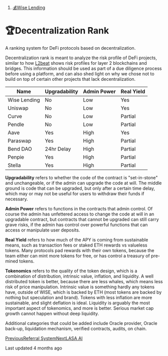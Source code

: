 1. [💰Wise Lending](/wise/wise-lending)

# 🏆Decentralization Rank

A ranking system for DeFi protocols based on decentralization.

Decentralization rank is meant to analyze the risk profile of DeFi projects, similar to how [L2beat](https://l2beat.com/scaling/summary) shows risk profiles for layer 2 blockchains and bridges. This information should be used as part of a due diligence process before using a platform, and can also shed light on why we chose not to build on top of certain other projects that lack decentralization.

| Name | Upgradability | Admin Power | Real Yield |
| --- | --- | --- | --- |
| Wise Lending | No | Low | Yes |
| Uniswap | No | Low | Yes |
| Curve | No | Low | Partial |
| Pendle | No | Low | Partial |
| Aave | Yes | High | Yes |
| Paraswap | Yes | High | Partial |
| Bend DAO | 24hr Delay | High | Partial |
| Penpie | Yes | High | Partial |
| Stella | Yes | High | Partial |

**Upgradability** refers to whether the code of the contract is "set-in-stone" and unchangeable, or if the admin can upgrade the code at will. The middle ground is code that can be upgraded, but only after a certain time delay, which may or may not be useful for users to withdraw their funds if necessary.

**Admin Power** refers to functions in the contracts that admin control. Of course the admin has unfettered access to change the code at will in an upgradable contract, but contracts that cannot be upgraded can still carry grave risks, if the admin has control over powerful functions that can access or manipulate user deposits.

**Real Yield** refers to how much of the APY is coming from sustainable means, such as transaction fees or staked ETH rewards vs valueless tokens. Many protocols pad rewards with their own tokens, because the team either can mint more tokens for free, or has control a treasury of pre-mined tokens.

**Tokenomics** refers to the quality of the token design, which is a combination of distribution, intrinsic value, inflation, and liquidity. A well distributed token is better, because there are less whales, which means less risk of price manipulation. Intrinsic value is something hardly any tokens have, outside of WISE, which is backed by ETH (most tokens are backed by nothing but speculation and brand). Tokens with less inflation are more sustainable, and slight deflation is ideal. Liquidity is arguably the most important aspect of tokenomics, and more is better. Serious market cap growth cannot happen without deep liquidity.

Additional categories that could be added include Oracle provider, Oracle back-up, liquidation mechanism, verified contracts, audits, on chain.

[PreviousReferral System](/wise/wise-lending/referral-system)[NextLASA AI](/wise/wise-lending/lasa-ai)

Last updated 4 months ago